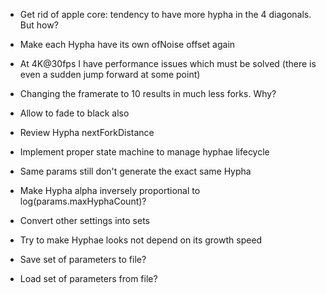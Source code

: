 - Get rid of apple core: tendency to have more hypha in the 4 diagonals. But how?
- Make each Hypha have its own ofNoise offset again

- At 4K@30fps I have performance issues which must be solved (there is even a sudden jump forward at some point)  
- Changing the framerate to 10 results in much less forks. Why?
- Allow to fade to black also
- Review Hypha nextForkDistance
- Implement proper state machine to manage hyphae lifecycle
- Same params still don't generate the exact same Hypha

- Make Hypha alpha inversely proportional to log(params.maxHyphaCount)?
- Convert other settings into sets
- Try to make Hyphae looks not depend on its growth speed

- Save set of parameters to file?
- Load set of parameters from file?
